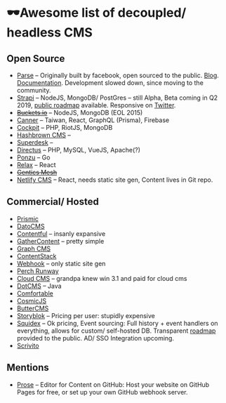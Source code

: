 # 🕶️Awesome list of decoupled/ headless CMS

## Open Source
* [Parse](https://parseplatform.org/) – Originally built by facebook, open sourced to the public. [Blog](https://blog.parseplatform.org/). [Documentation](https://docs.parseplatform.org/). Development slowed down, since moving to the community.
* [Strapi](https://strapi.io/) – NodeJS, MongoDB/ PostGres – still Alpha, Beta coming in Q2 2019, [public roadmap](https://github.com/strapi/strapi/projects/1) available. Responsive on [Twitter](https://twitter.com/strapijs).
* [~~Buckets.io~~](http://buckets.io/) – NodeJS, MongoDB (EOL 2015)
* [Canner](https://www.canner.io) – Taiwan, React, GraphQL (Prisma), Firebase
* [Cockpit](http://getcockpit.com) – PHP, RiotJS, MongoDB
* [Hashbrown CMS](http://hashbrown.rocks) – 
* [Superdesk](https://www.superdesk.org) – 
* [Directus](https://directus.app) – PHP, MySQL, VueJS, Apache(?)
* [Ponzu](https://ponzu-cms.org) – Go
* [Relax](https://github.com/relax/relax/) – React
* [~~Gentics Mesh~~](https://getmesh.io)
* [Netlify CMS](https://www.netlifycms.org/) – React, needs static site gen, Content lives in Git repo.

## Commercial/ Hosted
* [Prismic](http://prismic.io)
* [DatoCMS](https://www.datocms.com)
* [Contentful](https://contentful.com) – insanly expansive
* [GatherContent](https://gathercontent.com) – pretty simple
* [Graph CMS](https://graphcms.com)
* [ContentStack](https://www.contentstack.com)
* [Webhook](webhook.com) – only static site gen
* [Perch Runway](https://perchrunway.com)
* [Cloud CMS](https://www.cloudcms.com) – grandpa knew win 3.1 and paid for cloud cms
* [DotCMS](http://dotcms.com/) – Java
* [Comfortable](https://comfortable.io)
* [CosmicJS](https://cosmicjs.com)
* [ButterCMS](https://buttercms.com)
* [Storyblok](https://www.storyblok.com) – Pricing per user: stupidly expensive
* [Squidex](https://squidex.io) – Ok pricing, Event sourcing: Full history + event handlers on everything, allows for custom/ self-hosted DB. Transparent [roadmap](https://trello.com/b/KakM4F3S/squidex-roadmap) provided to the public. AD/ SSO Integration upcoming.
* [Scrivito](https://scrivito.com)

## Mentions
* [Prose](http://prose.io/#about) – Editor for Content on GitHub: Host your website on GitHub Pages for free, or set up your own GitHub webhook server.
